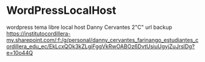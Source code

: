 # WordPressLocalHost
wordpress tema libre local host
Danny Cervantes
2"C"
url
backup
https://institutocordillera-my.sharepoint.com/:f:/g/personal/danny_cervantes_farinango_estudiantes_cordillera_edu_ec/EkLcxQOk3kZLgiFggVkRwOABOz6DvtUsiuUgyjZuJrslDg?e=10o44Q
